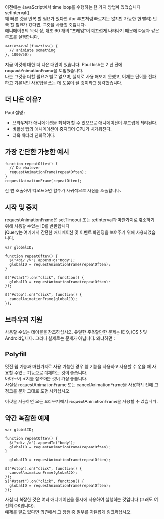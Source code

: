 이전에는 JavaScript에서 time loop를 수행하는 한 가지 방법이 있었습니다. setInterval().  
꽤 빠른 것을 반복 할 필요가 있다면 (for 루프처럼 빠르지는 않지만 가능한 한 빨리) 반복 할 필요가 있다면, 그것을 사용할 것입니다.  
애니메이션의 목적 상, 매초 60 개의 "프레임"이 매끄럽게 나타나기 때문에 다음과 같은 루프를 실행합니다.

````
setInterval(function() {
  // animiate something
}, 1000/60);
````

지금 이것에 대한 더 나은 대안이 있습니다. Paul Irish는 2 년 전에 requestAnimationFrame을 도입했습니다.  
나는 그것을 더할 필요가 별로 없으며, 실제로 사용 해보지 못했고, 이제는 단어를 전파하고 기본적인 사용법을 쓰는 데 도움이 될 것이라고 생각했습니다.  

## 더 나은 이유?

Paul 설명 :  
* 브라우저가 애니메이션을 최적화 할 수 있으므로 애니메이션이 부드럽게 처리된다.
* 비활성 탭의 애니메이션이 중지되어 CPU가 차가워진다.
* 더욱 배터리 친화적이다.

## 가장 간단한 가능한 예시
````
function repeatOften() {
  // Do whatever
  requestAnimationFrame(repeatOften);
}
requestAnimationFrame(repeatOften);
````
한 번 호출하여 킥오프하면 함수가 재귀적으로 자신을 호출합니다.  

## 시작 및 중지
requestAnimationFrame은 setTimeout 또는 setInterval과 마찬가지로 취소하기 위해 사용할 수있는 ID를 반환합니다.  
jQuery는 여기에서 간단한 애니메이션 및 이벤트 바인딩을 보여주기 위해 사용되었습니다.

````
var globalID;

function repeatOften() {
  $("<div />").appendTo("body");
  globalID = requestAnimationFrame(repeatOften);
}

$("#start").on("click", function() {
  globalID = requestAnimationFrame(repeatOften);
});

$("#stop").on("click", function() {
  cancelAnimationFrame(globalID);
});
````

## 브라우저 지원

사용할 수있는 테이블을 참조하십시오.
유일한 주목할만한 문제는 IE 9, iOS 5 및 Android입니다. 그러나 실제로는 문제가 아닙니다. 왜냐하면 : 

## Polyfill
멋진 웹 기능과 마찬가지로 사용 가능한 경우 웹 기능을 사용하고 사용할 수 없을 때 사용할 수있는 기능으로 대체하는 것이 좋습니다.  
아마도이 요지를 참조하는 것이 가장 좋습니다.  
사실상 requestAnimationFrame 또는 cancelAnimationFrame을 사용하기 전에 그 청크를 문자 그대로 포함 시키십시오.

이것을 사용하면 모든 브라우저에서 requestAnimationFrame을 사용할 수 있습니다.  


## 약간 복잡한 예제
````
var globalID;

function repeatOften() {
  $("<div />").appendTo("body");
  globalID = requestAnimationFrame(repeatOften);
}

  globalID = requestAnimationFrame(repeatOften);

$("#stop").on("click", function() {
  cancelAnimationFrame(globalID);
});
$("#start").on("click", function() {
  globalID = requestAnimationFrame(repeatOften);
});
````

사실 더 복잡한 것은 여러 애니메이션을 동시에 사용하여 실행하는 것입니다 (그래도 여전히 OK입니다).  
예제를 알고 있다면 의견에서 그 장점 중 일부를 자유롭게 링크하십시오.
